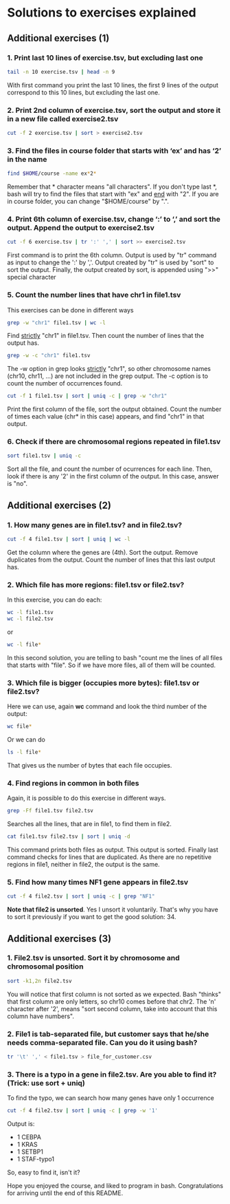 # Solutions to exercises explained

## Additional exercises (1)

### 1. Print last 10 lines of exercise.tsv, but excluding last one

```bash
tail -n 10 exercise.tsv | head -n 9
```

With first command you print the last 10 lines, the first 9 lines of the output correspond to this 10 lines, but excluding the last one.

### 2. Print 2nd column of exercise.tsv, sort the output and store it in a new file called exercise2.tsv

```bash
cut -f 2 exercise.tsv | sort > exercise2.tsv
```

### 3. Find the files in course folder that starts with ‘ex’ and has ‘2’ in the name

```bash
find $HOME/course -name ex*2*
```

Remember that * character means "all characters". If you don't type last *, bash will try to find the files that start with "ex" and <u>end</u> with "2". If you are in course folder, you can change "$HOME/course" by ".".

### 4. Print 6th column of exercise.tsv, change ‘:’ to ‘,’ and sort the output. Append the output to exercise2.tsv

```bash
cut -f 6 exercise.tsv | tr ':' ',' | sort >> exercise2.tsv
```

First command is to print the 6th column. Output is used by "tr" command as input to change the ':' by ','. Output created by "tr" is used by "sort" to sort the output. Finally, the output created by sort, is appended using ">>" special character

### 5. Count the number lines that have chr1 in file1.tsv

This exercises can be done in different ways

```bash
grep -w "chr1" file1.tsv | wc -l
```

Find <u>strictly</u> "chr1" in file1.tsv. Then count the number of lines that the output has.

```bash
grep -w -c "chr1" file1.tsv
```

The -w option in grep looks <u>strictly</u> "chr1", so other chromosome names (chr10, chr11, ...) are not included in the grep output. The -c option is to count the number of occurrences found.

```bash
cut -f 1 file1.tsv | sort | uniq -c | grep -w "chr1"
```

Print the first column of the file, sort the output obtained. Count the number of times each value (chr* in this case) appears, and find "chr1" in that output.


### 6. Check if there are chromosomal regions repeated in file1.tsv

```bash
sort file1.tsv | uniq -c
```

Sort all the file, and count the number of ocurrences for each line. Then, look if there is any '2' in the first column of the output. In this case, answer is "no".

## Additional exercises (2)

### 1. How many genes are in file1.tsv? and in file2.tsv?

```bash
cut -f 4 file1.tsv | sort | uniq | wc -l
```

Get the column where the genes are (4th). Sort the output. Remove duplicates from the output. Count the number of lines that this last output has.

### 2. Which file has more regions: file1.tsv or file2.tsv?


In this exercise, you can do each:

```bash
wc -l file1.tsv
wc -l file2.tsv
```

or

```bash
wc -l file*
```

In this second solution, you are telling to bash "count me the lines of all files that starts with "file". So if we have more files, all of them will be counted.

### 3. Which file is bigger (occupies more bytes): file1.tsv or file2.tsv?

Here we can use, again **wc** command and look the third number of the output:

```bash
wc file*
```

Or we can do

```bash
ls -l file*
```

That gives us the number of bytes that each file occupies.

### 4. Find regions in common in both files

Again, it is possible to do this exercise in different ways.

```bash
grep -Ff file1.tsv file2.tsv
```

Searches all the lines, that are in file1, to find them in file2.

```bash
cat file1.tsv file2.tsv | sort | uniq -d
```

This command prints both files as output. This output is sorted. Finally last command checks for lines that are duplicated. As there are no repetitive regions in file1, neither in file2, the output is the same.

### 5. Find how many times NF1 gene appears in file2.tsv

```bash
cut -f 4 file2.tsv | sort | uniq -c | grep "NF1"
```

**Note that file2 is unsorted**. Yes I unsort it voluntarily. That's why you have to sort it previously if you want to get the good solution: 34.


## Additional exercises (3)

### 1. File2.tsv is unsorted. Sort it by chromosome and chromosomal position

```bash
sort -k1,2n file2.tsv
```

You will notice that first column is not sorted as we expected. Bash "thinks" that first column are only letters, so chr10 comes before that chr2. The 'n' character after '2', means "sort second column, take into account that this column have numbers".

### 2. File1 is tab-separated file, but customer says that he/she needs comma-separated file. Can you do it using bash?

```bash
tr '\t' ',' < file1.tsv > file_for_customer.csv
```

### 3. There is a typo in a gene in file2.tsv. Are you able to find it? (Trick: use sort + uniq)

To find the typo, we can search how many genes have only 1 occurrence

```bash
cut -f 4 file2.tsv | sort | uniq -c | grep -w '1'
```

Output is:

* 1 CEBPA
* 1 KRAS
* 1 SETBP1
* 1 STAF-typo1


So, easy to find it, isn't it?

Hope you enjoyed the course, and liked to program in bash. Congratulations for arriving until the end of this README.
